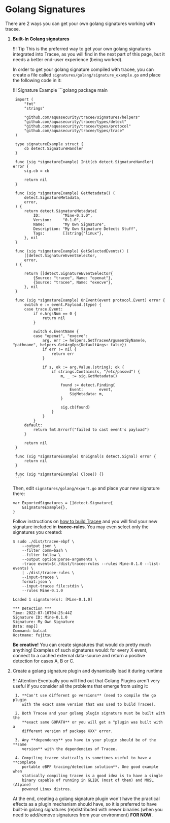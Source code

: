 # Golang Signatures

There are 2 ways you can get your own golang signatures working with tracee.

1. **Built-In Golang signatures**

    !!! Tip
        This is the preferred way to get your own golang signatures integrated
        into Tracee, as you will find in the next part of this page, but it
        needs a better end-user experience (being worked).

    In order to get your golang signature compiled with tracee, you can create
    a file called `signatures/golang/signature_example.go` and place the
    following code in it:

    !!! Signature Example
        ```golang
        package main
        
        import (
        	"fmt"
        	"strings"
        
        	"github.com/aquasecurity/tracee/signatures/helpers"
        	"github.com/aquasecurity/tracee/types/detect"
        	"github.com/aquasecurity/tracee/types/protocol"
        	"github.com/aquasecurity/tracee/types/trace"
        )
        
        type signatureExample struct {
        	cb detect.SignatureHandler
        }
        
        func (sig *signatureExample) Init(cb detect.SignatureHandler) error {
        	sig.cb = cb
        
        	return nil
        }
        
        func (sig *signatureExample) GetMetadata() (
        	detect.SignatureMetadata,
        	error,
        ) {
        	return detect.SignatureMetadata{
        		ID:          "Mine-0.1.0",
        		Version:     "0.1.0",
        		Name:        "My Own Signature",
        		Description: "My Own Signature Detects Stuff",
        		Tags:        []string{"linux"},
        	}, nil
        }
        
        func (sig *signatureExample) GetSelectedEvents() (
        	[]detect.SignatureEventSelector,
        	error,
        ) {
        
        	return []detect.SignatureEventSelector{
        		{Source: "tracee", Name: "openat"},
        		{Source: "tracee", Name: "execve"},
        	}, nil
        }
        
        func (sig *signatureExample) OnEvent(event protocol.Event) error {
        	switch e := event.Payload.(type) {
        	case trace.Event:
        		if e.ArgsNum == 0 {
        			return nil
        		}
        
        		switch e.EventName {
        		case "openat", "execve":
        			arg, err := helpers.GetTraceeArgumentByName(e, "pathname", helpers.GetArgOps{DefaultArgs: false})
        			if err != nil {
        				return err
        			}
        
        			if s, ok := arg.Value.(string); ok {
        				if strings.Contains(s, "/etc/passwd") {
        					m, _ := sig.GetMetadata()
        
        					found := detect.Finding{
        						Event:       event,
        						SigMetadata: m,
        					}
        
        					sig.cb(found)
        				}
        			}
        		}
        	default:
        		return fmt.Errorf("failed to cast event's payload")
        	}
        
        	return nil
        }
        
        func (sig *signatureExample) OnSignal(s detect.Signal) error {
        	return nil
        }
        
        func (sig *signatureExample) Close() {}
        ```

    Then, edit `signatures/golang/export.go` and place your new signature there:

    ```golang
    var ExportedSignatures = []detect.Signature{
        &signatureExample{},
    }
    ```

    Follow instructions on [how to build Tracee] and you will find your new
    signature included in **tracee-rules**. You may even select only the
    signatures you created:

    ```text
    $ sudo ./dist/tracee-ebpf \
        --output json \
        --filter comm=bash \
        --filter follow \
        --output option:parse-arguments \
        -trace event=$(./dist/tracee-rules --rules Mine-0.1.0 --list-events) \
        | ./dist/tracee-rules \
        --input-tracee \
        format:json \
        --input-tracee file:stdin \
        --rules Mine-0.1.0

    Loaded 1 signature(s): [Mine-0.1.0]
    
    *** Detection ***
    Time: 2022-07-10T04:25:44Z
    Signature ID: Mine-0.1.0
    Signature: My Own Signature
    Data: map[]
    Command: batcat
    Hostname: fujitsu
    ```

    **Be creative!** You can create signatures that would do pretty much
    anything! Examples of such signatures would: for every X event, connect to
    a cached external data-source and return a positive detection for cases A,
    B or C.

    [how to build Tracee]: ../../../contributing/building/building.md

2. Create a golang signature plugin and dynamically load it during runtime

    !!! Attention
        Eventually you will find out that Golang Plugins aren't very useful if
        you consider all the problems that emerge from using it:

        1. **Can't use different go versions** (need to compile the go plugin
           with the exact same version that was used to build Tracee).

        2. Both Tracee and your golang plugin signature must be built with the
           **exact same GOPATH** or you will get a "plugin was built with a
           different version of package XXX" error.

        3. Any **dependency** you have in your plugin should be of the **same
           version** with the dependencies of Tracee.

        4. Compiling tracee statically is sometimes useful to have a **complete
           portable eBPF tracing/detection solution**. One good example when
           statically compiling tracee is a good idea is to have a single
           binary capable of running in GLIBC (most of them) and MUSL (Alpine)
           powered Linux distros.

    At the end, creating a golang signature plugin won't have the practical
    effects as a plugin mechanism should have, so it is preferred to have
    built-in golang signatures (re)distributed with newer binaries (when you
    need to add/remove signatures from your environment) **FOR NOW**.
